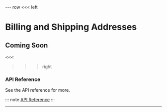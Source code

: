 --- row
<<< left
# Billing and Shipping Addresses
## Coming Soon
<<<

>>> right

### API Reference
See the API reference for more.

::: note
[API Reference](api/index.html)
:::

>>>
---
